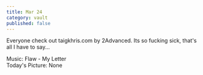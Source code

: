 ```yaml
---
title: Mar 24
category: vault
published: false
---
```


Everyone check out taigkhris.com by 2Advanced. Its so fucking sick, that's all
I have to say...

Music: Flaw - My Letter  
Today's Picture: None
